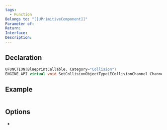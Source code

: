 ```yaml
---
tags:
  - Function
Belongs to: "[[UPrimitiveComponent]]"
Parameter of: 
Return: 
Interface: 
Description:
---
```


## Declaration

```cpp
UFUNCTION(BlueprintCallable, Category="Collision")	
ENGINE_API virtual void SetCollisionObjectType(ECollisionChannel Channel);
```

## Example

```cpp
```

## Options
- 